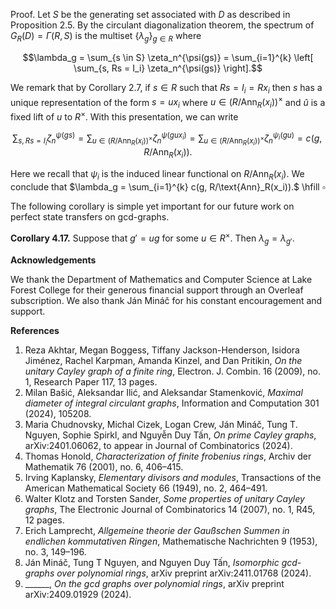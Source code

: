 Proof. Let $S$ be the generating set associated with $D$ as described in Proposition 2.5. By the circulant diagonalization theorem, the spectrum of $G_R(D) = \Gamma(R, S)$ is the multiset $\{\lambda_g\}_{g \in R}$ where

$$\lambda_g = \sum_{s \in S} \zeta_n^{\psi(gs)} = \sum_{i=1}^{k} \left[ \sum_{s, Rs = I_i} \zeta_n^{\psi(gs)} \right].$$

We remark that by Corollary 2.7, if $s \in R$ such that $Rs = I_i = Rx_i$ then $s$ has a unique representation of the form $s = ux_i$ where $u \in (R/\text{Ann}_R(x_i))^\times$ and $\hat{u}$ is a fixed lift of $u$ to $R^\times$. With this presentation, we can write

$$\sum_{s, Rs = I_i} \zeta_n^{\psi(gs)} = \sum_{u \in (R/\text{Ann}_R(x_i))^\times} \zeta_n^{\psi(gux_i)} = \sum_{u \in (R/\text{Ann}_R(x_i))^\times} \zeta_n^{\psi_i(gu)} = c(g, R/\text{Ann}_R(x_i)).$$

Here we recall that $\psi_i$ is the induced linear functional on $R/\text{Ann}_R(x_i)$. We conclude that $\lambda_g = \sum_{i=1}^{k} c(g, R/\text{Ann}_R(x_i)).$ \hfill $\square$

The following corollary is simple yet important for our future work on perfect state transfers on gcd-graphs.

**Corollary 4.17.** Suppose that $g' = ug$ for some $u \in R^\times$. Then $\lambda_g = \lambda_{g'}$.

**Acknowledgements**

We thank the Department of Mathematics and Computer Science at Lake Forest College for their generous financial support through an Overleaf subscription. We also thank Ján Mináč for his constant encouragement and support.

**References**

1. Reza Akhtar, Megan Boggess, Tiffany Jackson-Henderson, Isidora Jiménez, Rachel Karpman, Amanda Kinzel, and Dan Pritikin, *On the unitary Cayley graph of a finite ring*, Electron. J. Combin. 16 (2009), no. 1, Research Paper 117, 13 pages.
2. Milan Bašić, Aleksandar Ilić, and Aleksandar Stamenković, *Maximal diameter of integral circulant graphs*, Information and Computation 301 (2024), 105208.
3. Maria Chudnovsky, Michal Cizek, Logan Crew, Ján Mináč, Tung T. Nguyen, Sophie Spirkl, and Nguyễn Duy Tấn, *On prime Cayley graphs*, arXiv:2401.06062, to appear in Journal of Combinatorics (2024).
4. Thomas Honold, *Characterization of finite frobenius rings*, Archiv der Mathematik 76 (2001), no. 6, 406–415.
5. Irving Kaplansky, *Elementary divisors and modules*, Transactions of the American Mathematical Society 66 (1949), no. 2, 464–491.
6. Walter Klotz and Torsten Sander, *Some properties of unitary Cayley graphs*, The Electronic Journal of Combinatorics 14 (2007), no. 1, R45, 12 pages.
7. Erich Lamprecht, *Allgemeine theorie der Gaußschen Summen in endlichen kommutativen Ringen*, Mathematische Nachrichten 9 (1953), no. 3, 149–196.
8. Ján Mináč, Tung T Nguyen, and Nguyen Duy Tấn, *Isomorphic gcd-graphs over polynomial rings*, arXiv preprint arXiv:2411.01768 (2024).
9. ______, *On the gcd graphs over polynomial rings*, arXiv preprint arXiv:2409.01929 (2024).
